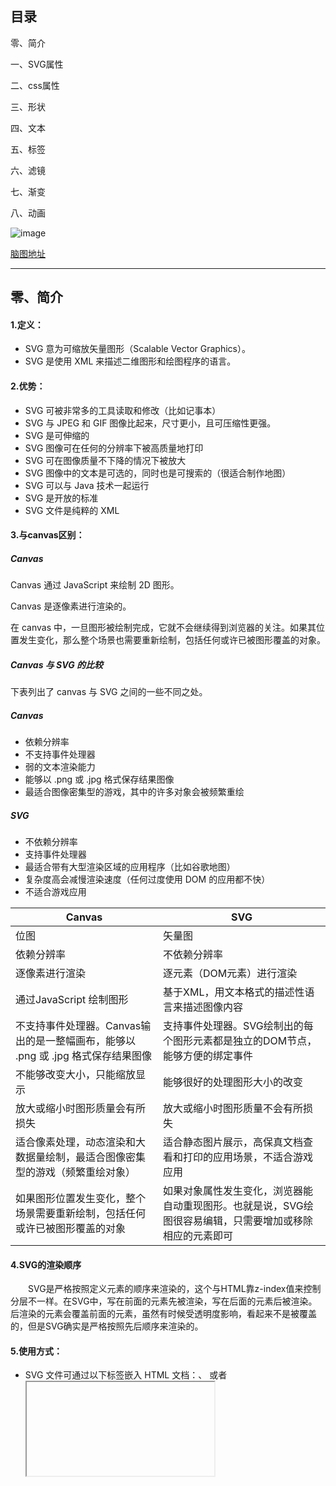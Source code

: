 ## 目录

零、简介

一、SVG属性

二、css属性

三、形状

四、文本

五、标签

六、滤镜

七、渐变

八、动画

![image](https://note.youdao.com/yws/public/resource/755b427f508ed4a9880c0c2f35cf03fe/xmlnote/2B39FA22FD4D4FDEAEBB9C8D60AE4E9D/4112)

[脑图地址](http://www.xmind.net/m/fkYR)

----

## 零、简介

#### 1.定义：

* SVG 意为可缩放矢量图形（Scalable Vector Graphics）。
* SVG 是使用 XML 来描述二维图形和绘图程序的语言。

#### 2.优势：

* SVG 可被非常多的工具读取和修改（比如记事本）
* SVG 与 JPEG 和 GIF 图像比起来，尺寸更小，且可压缩性更强。
* SVG 是可伸缩的
* SVG 图像可在任何的分辨率下被高质量地打印
* SVG 可在图像质量不下降的情况下被放大
* SVG 图像中的文本是可选的，同时也是可搜索的（很适合制作地图）
* SVG 可以与 Java 技术一起运行
* SVG 是开放的标准
* SVG 文件是纯粹的 XML

#### 3.与canvas区别：

##### Canvas

Canvas 通过 JavaScript 来绘制 2D 图形。

Canvas 是逐像素进行渲染的。

在 canvas 中，一旦图形被绘制完成，它就不会继续得到浏览器的关注。如果其位置发生变化，那么整个场景也需要重新绘制，包括任何或许已被图形覆盖的对象。

##### Canvas 与 SVG 的比较
下表列出了 canvas 与 SVG 之间的一些不同之处。

##### Canvas
* 依赖分辨率
* 不支持事件处理器
* 弱的文本渲染能力
* 能够以 .png 或 .jpg 格式保存结果图像
* 最适合图像密集型的游戏，其中的许多对象会被频繁重绘

##### SVG
* 不依赖分辨率
* 支持事件处理器
* 最适合带有大型渲染区域的应用程序（比如谷歌地图）
* 复杂度高会减慢渲染速度（任何过度使用 DOM 的应用都不快）
* 不适合游戏应用


Canvas | SVG
---|---
位图 | 矢量图
依赖分辨率 | 不依赖分辨率
逐像素进行渲染 | 逐元素（DOM元素）进行渲染
通过JavaScript 绘制图形 | 基于XML，用文本格式的描述性语言来描述图像内容
不支持事件处理器。Canvas输出的是一整幅画布，能够以 .png 或 .jpg 格式保存结果图像 | 支持事件处理器。SVG绘制出的每个图形元素都是独立的DOM节点，能够方便的绑定事件
不能够改变大小，只能缩放显示 | 能够很好的处理图形大小的改变
放大或缩小时图形质量会有所损失 | 放大或缩小时图形质量不会有所损失
适合像素处理，动态渲染和大数据量绘制，最适合图像密集型的游戏（频繁重绘对象） | 适合静态图片展示，高保真文档查看和打印的应用场景，不适合游戏应用
如果图形位置发生变化，整个场景需要重新绘制，包括任何或许已被图形覆盖的对象 | 如果对象属性发生变化，浏览器能自动重现图形。也就是说，SVG绘图很容易编辑，只需要增加或移除相应的元素即可

#### 4.SVG的渲染顺序
　　SVG是严格按照定义元素的顺序来渲染的，这个与HTML靠z-index值来控制分层不一样。在SVG中，写在前面的元素先被渲染，写在后面的元素后被渲染。后渲染的元素会覆盖前面的元素，虽然有时候受透明度影响，看起来不是被覆盖的，但是SVG确实是严格按照先后顺序来渲染的。 
　　
#### 5.使用方式：

* SVG 文件可通过以下标签嵌入 HTML 文档：<embed>、<object> 或者 <iframe>。

创建`circle.svg`文件

```
<?xml version="1.0" standalone="no"?>
<!DOCTYPE svg PUBLIC "-//W3C//DTD SVG 1.1//EN" 
"http://www.w3.org/Graphics/SVG/1.1/DTD/svg11.dtd">

<svg xmlns="http://www.w3.org/2000/svg" version="1.1">
  <circle cx="100" cy="50" r="40" stroke="black"
  stroke-width="2" fill="red" />
</svg>
```

在样例文件中引用
>注意：object、iframe标签需要有闭合标签，不能使用简写形式

```html
<div>
	<span>使用 embed 标签</span>
	<embed src="circle.svg" type="image/svg+xml" />
</div>

<div>
	<span>使用 object 标签</span>
	<object data="circle.svg" type="image/svg+xml"></object>
</div>

<div>
	<span>使用 iframe 标签</span>
	<iframe src="circle.svg"></iframe>
</div>
```

样例html样式：

```css
* {
	padding: 0;
	margin: 0;
}
body {
	display: flex;
	flex-wrap: wrap;
}
div {
	width: 30%;
	margin: 10px;
	display: inline-flex;
	flex-direction: column;
	background: lightgray;
}
```

![image](https://note.youdao.com/yws/public/resource/755b427f508ed4a9880c0c2f35cf03fe/xmlnote/C52C4A53BEA648A4821F14308486C703/3644)

* SVG的代码可以直接嵌入到HTML页面中

```html
<div>
	<span>直接在HTML嵌入SVG代码</span>
	<svg>
	   <circle cx="100" cy="50" r="40" stroke="black" stroke-width="2" fill="red" />
	</svg>
</div>
```

![image](https://note.youdao.com/yws/public/resource/755b427f508ed4a9880c0c2f35cf03fe/xmlnote/C7F3AA97421444C4A40A2AD12F020D9C/3646)

* 可以直接链接到SVG文件。

```html
<div>
	<span>链接到SVG文件</span>
	<a href="circle.svg">View SVG file</a>
</div>
```

![image](https://note.youdao.com/yws/public/resource/755b427f508ed4a9880c0c2f35cf03fe/xmlnote/559268868DDB486196E36D29A66F9C24/3647)
![image](https://note.youdao.com/yws/public/resource/755b427f508ed4a9880c0c2f35cf03fe/xmlnote/B243CDD39BC841AAA10AA3D92A82B08C/3649)

---

##### 约定：

==接下来样例都是直接写在html文档中，同时svg背景设为灰色（默认为white）==

例如：
```html
<!DOCTYPE html>
<html>
    <head>
    	<title>svg demo</title>
    	<style type="text/css">
    		* {
    			padding: 0;
    			margin: 0;
    		}
    		body {
    			display: flex;
    			flex-wrap: wrap;
    		}
    		svg {
    			margin: 10px;
    			background: lightgray;
    		}
    	</style>
    </head>
    <body>
    	<svg>
    		<rect
    			width="120"
    			height="120"
    			style="stroke:pink; stroke-width:1;"
    		/>
    	</svg>
    </body>
</html>
```
---

## 一、SVG属性

>SVG 代码都放在顶层标签`<svg>`之中

![https://note.youdao.com/yws/public/resource/755b427f508ed4a9880c0c2f35cf03fe/xmlnote/6B075A90FB5B41CEB8ED709D912E843D/3573](https://note.youdao.com/yws/public/resource/755b427f508ed4a9880c0c2f35cf03fe/xmlnote/6B075A90FB5B41CEB8ED709D912E843D/3573)

```html
<svg
    width="100%"
    height="100%"
    version="1.1"
    xmlns="http://www.w3.org/2000/svg"
    class="svg1"
>
    <rect
        width="120"
        height="120"
        style="fill:rgb(0,255,0); stroke:rgb(0,0,0); stroke-width:1"
    />
</svg>
```
* xmlns : 定义 SVG 命名空间
* version : 定义所使用的 SVG 版本
* width \ height : 指定了 SVG 图像在 HTML 元素中所占据的宽度和高度。除了相对单位，也可以采用绝对单位（单位：像素）。如果不指定这两个属性，**SVG 图像默认大小是300像素（宽） x 150像素（高）**。


* 创建一个矩形，宽高都为120（默认单位px）
* style 属性用来定义 CSS 属性(SVG 的 CSS 属性与网页元素有所不同)
---

## 二、css属性

>SVG 的 CSS 属性与网页元素有所不同

>SVG 的 CSS 属性可以拆开使用，也可以放在style属性中

拆开使用：

```html
<svg>
	<rect
		width=120
		height=120
		fill=rgb(0,255,0)
		stroke-width=1
		stroke=rgb(0,0,0)
	/>
</svg>
```

说明：

* CSS 的 fill 属性定义矩形的填充颜色（rgb 值、颜色名或者十六进制值）
(默认颜色black，上例中设为绿色)

现在将填充色改为蓝色（为了对照明显，边框改为粉色）：

```html
	<svg>
		<rect
			width="120"
			height="120"
			style="fill:blue; stroke:pink; stroke-width:1;"
		/>
	</svg>
```

![image](https://note.youdao.com/yws/public/resource/755b427f508ed4a9880c0c2f35cf03fe/xmlnote/54100C8BDCC9446AB207541D1EB6CB2D/3624)

如果没有设置填充颜色，则默认为black
```html
<svg>
	<rect
		width="120"
		height="120"
		style="stroke:pink; stroke-width:1;"
	/>
</svg>
```

![image](https://note.youdao.com/yws/public/resource/755b427f508ed4a9880c0c2f35cf03fe/xmlnote/C7F9B979EF9E41948393FA2448DC4916/3623)

如果fill设置为none,则矩形内部就什么也不填充了(相当于透明)，下面例子是在大矩形下面有一个绿色小矩形，但是fill设置为none,就露出了小矩形。
```html
<svg>
	<rect
		width="20"
		height="20"
		fill=green
	/>
	<rect
		width="120"
		height="120"
		style="fill:none; stroke:pink; stroke-width:1;"
	/>
</svg>
```

![image](https://note.youdao.com/yws/public/resource/755b427f508ed4a9880c0c2f35cf03fe/xmlnote/918809523F3B4F10A23C765C73EC8068/3626)

* CSS 的 stroke （ [strəʊk]  ）属性定义边框的颜色(未设置则默认为fill颜色，本例中设为黑色)：

```html
<svg>
	<rect x=1 y=1 width=50 height=100 fill="white" stroke="red" />
	<rect x=101 y=1 width=50 height=100 fill="white" stroke="blue" />
	<rect x=201 y=1 width=50 height=100 fill="white" stroke="black" />
</svg>
```

* CSS 的 stroke-width 属性定义边框的宽度（默认单位px）

```html
<svg>
	<rect x=1 y=1 width=50 height=100 fill="white" stroke="black" stroke-width="2"/>
	<rect x=101 y=1 width=50 height=100 fill="white" stroke="black" stroke-width="4"/>
	<rect x=201 y=1 width=50 height=100 fill="white" stroke="black" stroke-width="6"/>
</svg>
```

![https://note.youdao.com/yws/public/resource/755b427f508ed4a9880c0c2f35cf03fe/xmlnote/84CCF2FDB54C435383AE194A18B26D05/3574](https://note.youdao.com/yws/public/resource/755b427f508ed4a9880c0c2f35cf03fe/xmlnote/84CCF2FDB54C435383AE194A18B26D05/3574)

扩展说明1：边框其余属性
* CSS 的 stroke-linecap 属性定义不同类型的开放路径的终结

```html
<svg>
	<rect x=1 y=1 width=50 height=100 fill="white" stroke="black" stroke-width="6" stroke-linetap="butt" />
	<rect x=101 y=1 width=50 height=100 fill="white" stroke="black" stroke-width="6" stroke-linetap="round"/>
	<rect x=201 y=1 width=50 height=100 fill="white" stroke="black" stroke-width="6" stroke-linetap="square"/>
</svg>
```

* CSS 的 stroke-dasharray 属性用于创建虚线

```html
<svg>
	<rect x=1 y=1 width=50 height=100 fill="white" stroke="black" stroke-width="2" stroke-dasharray="5,5"/>
	<rect x=101 y=1 width=50 height=100 fill="white" stroke="black" stroke-width="4" stroke-dasharray="10,10" />
	<rect x=201 y=1 width=50 height=100 fill="white" stroke="black" stroke-width="6" stroke-dasharray="20,10,5,5,5,10" />
</svg>
```

扩展说明2：透明度属性

![image](https://note.youdao.com/yws/public/resource/755b427f508ed4a9880c0c2f35cf03fe/xmlnote/169815EF97FD47E79151CE10BA4920A2/3693)
```html
<svg>
	<rect width=120 height=120 fill=green />
	<rect
		x="50"
		y="20"
		style="width: 120px; height: 120px;fill:blue; stroke:pink; stroke-width:5; opacity:0.5"
	/>
</svg>
```

* CSS 的 fill-opacity 属性定义填充颜色透明度（合法的范围是：0 - 1）
* CSS 的 stroke-opacity 属性定义轮廓颜色的透明度（合法的范围是：0 - 1）
 
![https://note.youdao.com/yws/public/resource/755b427f508ed4a9880c0c2f35cf03fe/xmlnote/BF311534E99D4965B4A857984360259A/3572](https://note.youdao.com/yws/public/resource/755b427f508ed4a9880c0c2f35cf03fe/xmlnote/BF311534E99D4965B4A857984360259A/3572)

```html
<svg>
	<rect
		x="50"
		y="20"
		width="120"
		height="120"
		style="fill:blue; stroke:pink; stroke-width:5; fill-opacity:0.1; stroke-opacity:0.9"
	/>
</svg>
<svg>
	<rect
		x="50"
		y="20"
		style="width: 120px; height: 120px;fill:blue; stroke:pink; stroke-width:5; opacity:0.5"
	/>
</svg>
```

* CSS opacity 属性用于定义了元素整体（包括fill和stroke）的透明值 (范围: 0 到 1)。

>当fill-opacity 值与 stroke-opacity值相同时，可以使用opacity替换两个属性

---

## 三、形状
#### 说明：
* 除了路径path, 其余形状属性名大小写不敏感

#### 预定义形状元素：

* 矩形 <rect>
* 圆形 <circle>
* 椭圆 <ellipse>
* 线 <line>
* 折线 <polyline>
* 多边形 <polygon>
* 路径 <path>

### 1.矩形 <rect>

* rect 元素的 width 和 height 属性可定义矩形的高度和宽度

![image](https://note.youdao.com/yws/public/resource/755b427f508ed4a9880c0c2f35cf03fe/xmlnote/7D8D30881CFF426A8DD8408A4EF3095C/3586)

```html
<svg>
	<rect
		width="120" height="120"
		style="fill:blue; stroke:pink; stroke-width:1;"
	/>
</svg>
```

* x 属性定义矩形的左侧位置（例如，x="0" 定义矩形到SVG窗口左侧的距离是 0px）
* y 属性定义矩形的顶端位置（例如，y="0" 定义矩形到SVG窗口顶端的距离是 0px）

![image](https://note.youdao.com/yws/public/resource/755b427f508ed4a9880c0c2f35cf03fe/xmlnote/85E30DDF3128489C9321E0BD10C7D4D8/3587)

```html
<svg>
	<rect
		x="50" y="20" 
		width="120" height="120"
		style="fill:blue; stroke:pink; stroke-width:5;"
	/>
</svg>
```

* rx 和 ry 属性可使矩形产生圆角。

>如果只设置了rx 没有设置ry ry的缺省值就是rx，这可以作为一种简便的写法

![image](https://note.youdao.com/yws/public/resource/755b427f508ed4a9880c0c2f35cf03fe/xmlnote/37982F915ACA4304A6F3AE0CD3D187C9/3597)

```html
<svg>
	<rect
		x="50"	y="20"
		rx="140" ry="20"
		width="120" height="120"
		style="fill:blue; stroke:pink; stroke-width:5;"
	/>
</svg>
<svg>
	<rect
		x="50" y="20"
		rx="20" ry="140"
		width="120" height="120"
		style="fill:blue; stroke:pink; stroke-width:5;"
	/>
</svg>
<svg>
	<rect
		x="50" y="20"
		ry="20"
		width="120" height="120"
		style="fill:blue; stroke:pink; stroke-width:5;"
	/>
</svg>
```

![image](https://note.youdao.com/yws/public/resource/755b427f508ed4a9880c0c2f35cf03fe/xmlnote/28834673D7BB4C47A00D28A56FAF8CA3/4068)

>所谓圆角，简单理解就是对四个边角使用椭圆来进行替代，每个角为椭圆的四分之一部分。

>rx对应椭圆x轴半径，ry代表椭圆y轴半径

>当半径小于1/2 对应矩形的边长时，矩形部分边框依然为直线（如下图1，3，4）

>当半径大于1/2 对应矩形的边长时，会默认保持半径即为1/2矩形半径的形状（如下如2）

![image](https://note.youdao.com/yws/public/resource/755b427f508ed4a9880c0c2f35cf03fe/xmlnote/1AF1C823BBEF462AAE4CE5E500F42DAA/4069)

* transform属性进行变换图形

![image](https://note.youdao.com/yws/public/resource/755b427f508ed4a9880c0c2f35cf03fe/xmlnote/42DE670A48CB4140BD4A77F8E4012D6A/3937)

```html
<svg>
    <rect
	    x="30" y="30"
	    width="120" height="90"
	    rx="10" ry="10"
	    fill="#a0b3d6"
	    transform="rotate(45, 90 75)"
    />
</svg>
```

----

### 2.圆形 <circle> [ˈsɜ:kl] 


![image](https://note.youdao.com/yws/public/resource/755b427f508ed4a9880c0c2f35cf03fe/xmlnote/685F6F4E0D0F43BDAF4F2AC093DA3037/3713)

```html
<svg>
    <circle cx="100" cy="50" r="40" stroke="black" stroke-width="2" fill="red"/>
</svg>
```

* cx和cy属性定义圆点的x和y坐标。如果省略cx和cy，圆的中心会被设置为(0, 0)
* r属性定义圆的半径

---

### 3.椭圆 <ellipse>  [ɪˈlɪps] 

![image](https://note.youdao.com/yws/public/resource/755b427f508ed4a9880c0c2f35cf03fe/xmlnote/7D55D43F8E0E4A5AAAE71E994FEB4A48/3717)

```html
<svg>
  <ellipse cx="300" cy="80" rx="100" ry="50"
  style="fill:yellow;stroke:purple;stroke-width:2"/>
</svg>
```

* cx属性定义的椭圆中心的x坐标
* cy属性定义的椭圆中心的y坐标
* rx属性定义的水平半径
* ry属性定义的垂直半径

多个椭圆构成图案demo1:

![image](https://note.youdao.com/yws/public/resource/755b427f508ed4a9880c0c2f35cf03fe/xmlnote/B56BBC8617154C75ACEB99688B732ECD/3715)

```html
<svg>
	<ellipse cx="150" cy="100" rx="140" ry="30" style="fill:purple" />
	<ellipse cx="150" cy="70" rx="130" ry="20" style="fill:lime" />
	<ellipse cx="150" cy="45" rx="120" ry="15" style="fill:yellow" />
</svg>
```

多个椭圆构成图案demo2:

![image](https://note.youdao.com/yws/public/resource/755b427f508ed4a9880c0c2f35cf03fe/xmlnote/2314840D1262416C8CE96721D2D6E058/3719)

```html
<svg>
	<ellipse cx="150" cy="50" rx="140" ry="30" style="fill:yellow" />
	<ellipse cx="150" cy="50" rx="90" ry="20" style="fill:lightgray" />
</svg>

<svg>
	<ellipse cx="150" cy="50" rx="140" ry="30" style="fill:yellow" />
	<ellipse cx="120" cy="50" rx="90" ry="20" style="fill:lightgray" />
</svg>
```

---

### 4.直线 - <line>

![image](https://note.youdao.com/yws/public/resource/755b427f508ed4a9880c0c2f35cf03fe/xmlnote/AB96FD8312924E5486D4C6872D9F9FF5/3734)

```html
<svg>
    <line x1="0" y1="0" x2="200" y2="200"
        style="fill:green; stroke:red; stroke-width:2"/>
</svg>
```
* x1 属性在 x 轴定义线条的开始
* y1 属性在 y 轴定义线条的开始
* x2 属性在 x 轴定义线条的结束
* y2 属性在 y 轴定义线条的结束

>直线由边框构成，故设置fill填充没有效果

---

### 5.折线 - <polyline> [ˈpɒli] 

![image](https://note.youdao.com/yws/public/resource/755b427f508ed4a9880c0c2f35cf03fe/xmlnote/60C163439D92483DB9432B77CD12E161/3763)

```html
<svg>
	<polyline
		points="0,40 40,40 40,80 80,80 80,120 120,120 120,160"
		style="fill:none; stroke:red; stroke-width:4;"
	/>
</svg>

<svg>
	<polyline
		points="0 40 40 40 40 80 80 80 80 120 120 120 120"
		style="fill:none; stroke:red; stroke-width:4;"
	/>
</svg>
```

* points 属性定义多边形每个角的 x 和 y 坐标
>通过上面两个demo可以看出，point点坐标的x、y轴坐标之间可以使用`,`分隔，也可以直接使用空格，最后如果不成对的话，最后一个点会被忽略，建议同一个点的坐标之间添加`,`

另外一个折线demo:

![image](https://note.youdao.com/yws/public/resource/755b427f508ed4a9880c0c2f35cf03fe/xmlnote/EA8DC8A483394868B2981098DD0202F9/3764)

```html
<svg>
	<polyline
		points="20,20 40,25 60,40 80,120 120,140 140,140"
		style="stroke:green; stroke-width:3;"
	/>
</svg>
<svg>
	<polyline
		points="20,20 40,25 60,40 80,120 120,140 140,140"
		style="fill:none; stroke:green; stroke-width:3;"
	/>
</svg>
<svg>
	<polyline
		points="20,20 40,25 60,40 80,120 120,140 140,140"
		style="fill:white; stroke:green; stroke-width:3;"
	/>
</svg>
```

>这里针对fill值列出三个列子，可以看出来fill定义的空间为始末两点间连线与其他点线之间构成的封闭空间

---

### 6.多边形 - <polygon> [ˈpɒlɪgən] 

![image](https://note.youdao.com/yws/public/resource/755b427f508ed4a9880c0c2f35cf03fe/xmlnote/F3BDCBB62720427B98F6C5C49A54911D/3787)

```html
<svg>
	<polygon
		points="20,20 40,25 60,40 80,120 120,140 140,120 30,60"
		style="fill:white; stroke:green; stroke-width:3;"
	/>
</svg>
<svg>
	<polygon
		points="0 40 40 40 40 80 80 80 80 120 120 120 120"
		style="fill:white; stroke:red; stroke-width:4;"
	/>
</svg>
```

>直观的感受就是多边形就是将折线始末两点进行连接所形成的封闭图形

多边形设置fill取值demo:
1. 默认黑色
2. none透明
3. 特定颜色

![image](https://note.youdao.com/yws/public/resource/755b427f508ed4a9880c0c2f35cf03fe/xmlnote/1AEA2756BBAA466A9DA256D33A1A26F7/3786)

```html
<svg>
	<polygon
		points="200,10 250,140 160,145"
		style="stroke:purple; stroke-width:1;"
	/>
</svg>

<svg>
	<polygon
		points="200,10 250,140 160,145"
		style="fill:none; stroke:purple; stroke-width:1;"
	/>
</svg>

<svg>
	<polygon
		points="200,10 250,140 160,145"
		style="fill:lime; stroke:purple; stroke-width:1;"
	/>
</svg>
```

在上面多边形基础上多添加一个点后效果：

![image](https://note.youdao.com/yws/public/resource/755b427f508ed4a9880c0c2f35cf03fe/xmlnote/4C9BBD11830E421BBA4C3D135EDE1E8D/3790)

```html
<svg>
	<polygon
		points="200,10 250,140 160,145 100,20"
		style="fill:lime; stroke:purple; stroke-width:1;"
	/>
</svg>
```

绘制一些更复杂的多边形：

![image](https://note.youdao.com/yws/public/resource/755b427f508ed4a9880c0c2f35cf03fe/xmlnote/0FFBC81AAFFD4BD7A7202E5B33B590F7/3791)

```html
<svg>
	<polygon
		points="100,10 40,180 190,60 10,60 160,180"
		style="fill:lime; stroke:purple; stroke-width:5; fill-rule:nonzero;"
	/>
</svg>
<svg>
  	<polygon
  		points="100,10 40,180 190,60 10,60 160,180"
  		style="fill:lime; stroke:purple; stroke-width:5; fill-rule:evenodd;"
  	/>
</svg>
```

* fill-rule 属性用于指定使用哪一种算法去判断画布上的某区域是否属于该图形“内部” （内部区域将被填充）。对一个简单的无交叉的路径，哪块区域是“内部” 是很直观清除的。但是，对一个复杂的路径，比如自相交或者一个子路径包围另一个子路径，“内部”的理解就不那么明确了。
fill-rule 属性提供两种选项用于指定如何判断图形的“内部”:

>nonzero

字面意思是“非零”。按该规则，要判断一个点是否在图形内，从该点作任意方向的一条射线，然后检测射线与图形路径的交点情况。从0开始计数，路径从左向右穿过射线则计数加1，从右向左穿过射线则计数减1。得出计数结果后，如果结果是0，则认为点在图形外部，否则认为在内部。

>evenodd

字面意思是“奇偶”。按该规则，要判断一个点是否在图形内，从该点作任意方向的一条射线，然后检测射线与图形路径的交点的数量。如果结果是奇数则认为点在内部，是偶数则认为点在外部。

----

### 7.路径 - <path>  [pɑ:θ] 

* M = moveto    移动
* L = lineto    线
* H = horizontal lineto 水平的
* V = vertical lineto   垂直的
* C = curveto   曲线
* S = smooth curveto    平滑
* Q = quadratic Bézier curve  二次方贝塞尔曲线
* T = smooth quadratic Bézier curveto
* A = elliptical Arc 椭圆
* Z = closepath 关闭路径

>绘制指令分为绝对坐标指令和相对坐标指令两种，这两种指令使用的字母是一样的，就是大小写不一样，绝对指令使用大写字母，坐标也是绝对坐标；相对指令使用对应的小写字母，点的坐标表示的都是偏移量。

##### 绝对坐标绘制指令
>这组指令的参数代表的是绝对坐标。假设当前画笔所在的位置为(x0,y0)，则下面的绝对坐标指令代表的含义如下所示：

指令 | 参数 | 说明
---|---|--
M | x y | 将画笔移动到点(x,y)
L | x y | 画笔从当前的点绘制线段到点(x,y)
H | x  | 画笔从当前的点绘制水平线段到点(x,y0)
V | y  | 画笔从当前的点绘制竖直线段到点(x0,y)
A | rx ry x-axis-rotation large-arc-flag sweep-flag x y | 画笔从当前的点绘制一段圆弧到点(x,y)
C | x1 y1, x2 y2, x y | 画笔从当前的点绘制一段三次贝塞尔曲线到点(x,y)
S | x2 y2, x y | 特殊版本的三次贝塞尔曲线(省略第一个控制点)
Q | x1 y1, x y  | 绘制二次贝塞尔曲线到点(x,y)
T | x y | 特殊版本的二次贝塞尔曲线(省略控制点)
Z | 无参数 | 绘制闭合图形，如果d属性不指定Z命令，则绘制线段，而不是封闭图形。


* d：一系列绘制指令和绘制参数(点)组合成。
* M路径起始点
* L路径经过点（大写为绝对定位）（小写为相对定位）
* Z结束路径

```html
<svg>
	<path d="M150, 0 L75, 200 L225, 200 Z" style="fill:none; stroke:greenyellow; stroke-width:2" />
</svg>

<svg>
	<path d="M150, 0 l-75, 200 l150, 0 Z" style="fill:none; stroke:greenyellow; stroke-width:2" />
</svg>
```

>为了直观，标红了经过的各个点坐标

![image](https://note.youdao.com/yws/public/resource/755b427f508ed4a9880c0c2f35cf03fe/xmlnote/600804C2A6574C3E9121B9B9C50C2455/3842)

如果Z设置会将始末两点相连; 如果没有设置Z结束，将不会连接，其效果如下

```html
<svg>
	<path d="M150, 0 L75, 200 L225, 200 " style="fill:none; stroke:greenyellow; stroke-width:2" />
</svg>
```

![image](https://note.youdao.com/yws/public/resource/755b427f508ed4a9880c0c2f35cf03fe/xmlnote/2B684E15D9CA49C58133A669D635616D/3841)

* A设置椭圆路径

```html
<svg>
	<path d="M75,120 A1,1 0 0,0 100,0" style="fill:none; stroke:lightblue; stroke-width:2" />
	<path d="M75,20 a1,1 0 0,0 100,0" style="fill:none; stroke:greenyellow; stroke-width:2" />
</svg>
```
![image](https://note.youdao.com/yws/public/resource/755b427f508ed4a9880c0c2f35cf03fe/xmlnote/056C8B65579C4C669A4182B53AEA8565/3883)

* C设置曲线路径

```html
<svg>
	<path
		d="M153 334
			C153 334 151 334 151 334
			C151 339 153 344 156 344
			C164 344 171 339 171 334
			C171 322 164 314 156 314
			C142 314 131 322 131 334
			C131 350 142 364 156 364
			C175 364 191 350 191 334
			C191 311 175 294 156 294
			C131 294 111 311 111 334
			C111 361 131 384 156 384
			C186 384 211 361 211 334
			C211 300 186 274 156 274"
		style="fill:none;stroke:greenyellow;stroke-width:2"
	/>
</svg>

<svg>
	<path
		d="M153 334
			C153 334 151 334 151 334
			C151 339 153 344 156 344
			C164 344 171 339 171 334
			C171 322 164 314 156 314
			C142 314 131 322 131 334
			C131 350 142 364 156 364
			C175 364 191 350 191 334
			C191 311 175 294 156 294
			C131 294 111 311 111 334
			C111 361 131 384 156 384
			C186 384 211 361 211 334
			C211 300 186 274 156 274"
		style="fill:white;stroke:greenyellow;stroke-width:2"
	/>
</svg>
```

![image](https://note.youdao.com/yws/public/resource/755b427f508ed4a9880c0c2f35cf03fe/xmlnote/D0D4EF25517F4169A1D6123344A82F59/3867)

* Q设置二次方贝塞尔曲线路径

```html
<svg>
	<path
		d="M 100 350 q 150 -300 300 0"
		style="fill:none; stroke:lightblue; stroke-width:5;"
	/>
	<path
		d="M 100 150 Q 150 -300 300 0"
		style="fill:none; stroke:lightgreen; stroke-width:5;"
	/>
</svg>
```

![image](https://note.youdao.com/yws/public/resource/755b427f508ed4a9880c0c2f35cf03fe/xmlnote/27EC699B57764427B786D4EC2B83F1BF/3886)

---

## 四、文本 <text>

><text> 元素用于定义文本。

* x属性和y属性，表示文本区块基线（baseline）起点的横坐标和纵坐标。文字的样式可以用class或style属性指定。

```html
<svg>
	<text x="0" y="15" fill="red">I love SVG</text>
</svg>
<svg>
	<text x="0" y="15" fill="red" stroke="black">I love SVG</text>
</svg>
```

![image](https://note.youdao.com/yws/public/resource/755b427f508ed4a9880c0c2f35cf03fe/xmlnote/087FA6A3270F47458B7A5B0DED327858/3903)

* font-size 定义字体大小
* font-family定义字体

```html
<svg>
    <text fill="#ffffff" font-size="45" font-family="Verdana" x="65" y="75">SVG</text>
</svg>
```

![image](https://note.youdao.com/yws/public/resource/755b427f508ed4a9880c0c2f35cf03fe/xmlnote/134DFDFA3EDB483A9893336534CA17FC/3998)


* transform属性定义变换

```html
<svg>
	<text x="0" y="15" fill="red" transform="rotate(30 20,40)">I love SVG</text>
</svg>
```

![image](https://note.youdao.com/yws/public/resource/755b427f508ed4a9880c0c2f35cf03fe/xmlnote/05EEBA87D6C6493A8A4E784302857B90/3904)

* tspan标签

```html
<svg>
	<text x="10" y="20" style="fill:red;">
		Several lines:
		<tspan x="10" y="45">First line</tspan>
		<tspan x="10" y="70">Second line</tspan>
	</text>
</svg>
```

![image](https://note.youdao.com/yws/public/resource/755b427f508ed4a9880c0c2f35cf03fe/xmlnote/40CCA985215046C8851D6E0FFA5C44A3/3917)

* 可以将文字包在超链接中

```html
<svg>
	<a href="http://www.baidu.com/" target="_blank">
		<text x="0" y="15" fill="red">go to baidu.com</text>
	</a>
</svg>
```

![image](https://note.youdao.com/yws/public/resource/755b427f508ed4a9880c0c2f35cf03fe/xmlnote/9EEAC05260C44956BA10B4C7CF985FCD/3919)

* textPath标签指定文字路径

```html
<svg>
	<defs>
		<path id="path1" d="M75,20 a1,1 0 0,0 100,0" />
	</defs>
	<text x="10" y="100" style="fill:red;">
		<textPath href="#path1">I love SVG I love SVG</textPath>
	</text>
</svg>
```

![image](https://note.youdao.com/yws/public/resource/755b427f508ed4a9880c0c2f35cf03fe/xmlnote/2DA0350F7E714916A6D98D857AF5F4F1/3922)

---

## 五、标签

##### <defs>

>用于自定义形状，它内部的代码不会显示，仅供引用。

使用指定href方式进行绑定，可以指定命名空间

```html
<svg xmlns="http://www.w3.org/2000/svg" version="1.1" xmlns:xlink="http://www.w3.org/1999/xlink">
	<defs>
		<path id="path1" d="M75,20 a1,1 0 0,0 100,0" />
	</defs>
	<text x="10" y="100" style="fill:red;">
		<textPath xlink:href="#path1">I love SVG I love SVG</textPath>
	</text>
</svg>
```

##### <use>

>用于复制一个形状

![image](https://note.youdao.com/yws/public/resource/755b427f508ed4a9880c0c2f35cf03fe/xmlnote/490F677361BC46668DBC33CA8C14A6F3/3940)

```html
<svg>
  <circle id="myCircle" cx="5" cy="5" r="4"/>

  <use href="#myCircle" x="10" y="0" fill="blue" />
  <use href="#myCircle" x="20" y="0" fill="white" stroke="blue" />
</svg>
```
`<use>`的`href`属性指定所要复制的节点，x属性和y属性是`<use>`左上角的坐标。另外，还可以指定width和height坐标。

如果引用的图形没有设置某些属性，则引用中存在的值会赋予给被引用的图形（相当于继承），

如果被引用的图形中已经存在某些属性，则无法被替换（相当于当前元素权值最高）

##### <g>
>用于将多个形状组成一个组（group），方便复用。

```html
<svg>
	<g id="myCircle1" fill="blue" >
		<text x="25" y="20">圆形</text>
		<circle cx="50" cy="50" r="20" fill="red"/>
		<circle cx="50" cy="75" r="20" />
		<circle cx="50" cy="100" r="20" fill="yellow"/>
	</g>

	<use href="#myCircle1" x="100" y="0" />
	<use href="#myCircle1" x="200" y="0" fill="white" stroke="blue" />
</svg>
```

![image](https://note.youdao.com/yws/public/resource/755b427f508ed4a9880c0c2f35cf03fe/xmlnote/884C1A7EA3D34461BAFD2DE6D52F444C/3941)

属性赋值优先级如上

使用三种标签的demo:

```html
<svg>
	<defs>
		<g id="myCircle2">
			<text x="25" y="20">圆形</text>
			<circle cx="50" cy="50" r="20"/>
		</g>
	</defs>

	<use href="#myCircle2" x="0" y="0" />
	<use href="#myCircle2" x="100" y="0" fill="blue" />
	<use href="#myCircle2" x="200" y="0" fill="white" stroke="blue" />
</svg>
```

![image](https://note.youdao.com/yws/public/resource/755b427f508ed4a9880c0c2f35cf03fe/xmlnote/1723116B135A40BD8F40FF4E6437CC30/3963)


##### <pattern>  （ [ˈpætn] 模式;图案;花样 ）

>用于自定义一个形状，该形状可以被引用来平铺一个区域。

```html
<svg>
	<defs>
		<pattern id="dots" x="0" y="0" width="50" height="50" patternUnits="userSpaceOnUse">
			<circle fill="#bee9e8" cx="25" cy="25" r="20" />
		</pattern>
	</defs>
	<rect x="0" y="0" width="100%" height="100%" fill="url(#dots)" />
</svg>
```

![image](https://note.youdao.com/yws/public/resource/755b427f508ed4a9880c0c2f35cf03fe/xmlnote/5C3C8DF5A1304E349CF4DD3775C23EB1/3962)

上面代码中，<pattern>标签将一个圆形定义为dots模式。patternUnits="userSpaceOnUse"表示<pattern>的宽度和长度是实际的像素值。然后，指定这个模式去填充下面的矩形。


##### <image>

>用于插入图片文件。

```
<svg>
	<image href="../IMG/jpg1.jpg" width="100%" height="100%"/>
</svg>
```

![image](https://note.youdao.com/yws/public/resource/755b427f508ed4a9880c0c2f35cf03fe/xmlnote/86BB00B07C7A4FAFA9E497D2157B99F2/3969)

上面代码中，<image>的href属性表示图像的来源。

----

## 六、滤镜
>SVG滤镜用来增加对SVG图形的特殊效果。

SVG可用的滤镜是：

* feBlend - 与图像相结合的滤镜
* feColorMatrix - 用于彩色滤光片转换
* feComponentTransfer
* feComposite
* feConvolveMatrix
* feDiffuseLighting
* feDisplacementMap
* feFlood
* feGaussianBlur
* feImage
* feMerge
* feMorphology
* feOffset - 过滤阴影
* feSpecularLighting
* feTile
* feTurbulence
* feDistantLight - 用于照明过滤
* fePointLight - 用于照明过滤
* feSpotLight - 用于照明过滤

备注 除此之外，可以在每个 SVG 元素上使用多个滤镜


##### <filter> [ˈfɪltə(r)]

>`<filter>`标签用来定义SVG滤镜。`<filter>`标签使用必需的id属性来定义向图形应用哪个滤镜

##### <feGaussianBlur>['gaʊsɪən] [blɜ:(r)]
>用于创建高斯模糊效果

```html
<svg>
	<defs>
		<filter id="f1" x="0" y="0">
			<feGaussianBlur in="SourceGraphic" stdDeviation="8" />
		</filter>
	</defs>
	<rect
		x=25 y=25 width="90" height="90"
		stroke="lightgreen" stroke-width="3" fill="lightyellow"
	/>
	<rect
		x=125 y=25 width="90" height="90"
		stroke="lightgreen" stroke-width="3" fill="lightyellow" filter="url(#f1)"
	/>
</svg>
```

![image](https://note.youdao.com/yws/public/resource/755b427f508ed4a9880c0c2f35cf03fe/xmlnote/F28B2A8EB5294920A946DA8B7B35ECEB/3987)

* <filter> 标签的 id 属性可为滤镜定义一个唯一的名称（同一滤镜可被文档中的多个元素使用）
* filter:url 属性用来把元素链接到滤镜。当链接滤镜 id 时，必须使用 # 字符
* 滤镜效果是通过 <feGaussianBlur> 标签进行定义的。fe 后缀可用于所有的滤镜
* in="SourceGraphic" ( [sɔ:s] [ˈgræfɪk] ) 这个部分定义了由整个图像创建效果


* <feGaussianBlur> 标签的 stdDeviation  ( [ˌdi:viˈeɪʃn] 偏离 )属性可定义模糊的程度

```html
<svg>
	<defs>
		<filter id="f2" x="0" y="0"> <feGaussianBlur in="SourceGraphic" stdDeviation="0" /> </filter> 
		<filter id="f3" x="0" y="0"> <feGaussianBlur in="SourceGraphic" stdDeviation="1" /> </filter>
		<filter id="f4" x="0" y="0"> <feGaussianBlur in="SourceGraphic" stdDeviation="2" /> </filter>
		<filter id="f5" x="0" y="0"> <feGaussianBlur in="SourceGraphic" stdDeviation="4" /> </filter>
		<filter id="f6" x="0" y="0"> <feGaussianBlur in="SourceGraphic" stdDeviation="8" /> </filter>
		<filter id="f7" x="0" y="0"> <feGaussianBlur in="SourceGraphic" stdDeviation="16" /> </filter>
	</defs>
	<rect x=5 y=25 width="30" height="90" stroke="lightgreen" stroke-width="3" fill="lightyellow" />
	<rect x=45 y=25 width="30" height="90" stroke="lightgreen" stroke-width="3" fill="lightyellow" filter="url(#f2)"/>
	<rect x=85 y=25 width="30" height="90" stroke="lightgreen" stroke-width="3" fill="lightyellow" filter="url(#f3)"/>
	<rect x=125 y=25 width="30" height="90" stroke="lightgreen" stroke-width="3" fill="lightyellow" filter="url(#f4)"/>
	<rect x=165 y=25 width="30" height="90" stroke="lightgreen" stroke-width="3" fill="lightyellow" filter="url(#f5)"/>
	<rect x=205 y=25 width="30" height="90" stroke="lightgreen" stroke-width="3" fill="lightyellow" filter="url(#f6)"/>
	<rect x=245 y=25 width="30" height="90" stroke="lightgreen" stroke-width="3" fill="lightyellow" filter="url(#f7)"/>
</svg>
```

![image](https://note.youdao.com/yws/public/resource/755b427f508ed4a9880c0c2f35cf03fe/xmlnote/DE611CDBF03D4E19BA07489F83E09DAB/3988)


```html
<svg>
	<defs>
		<filter id="f12" x="0" y="0" width="200%" height="200%">
			<feOffset result="offOut" in="SourceGraphic" dx="20" dy="20" />
			<feBlend in="SourceGraphic" in2="offOut" mode="normal" />
		</filter>
	</defs>
	<rect
		width="90" height="90"
		stroke="green" stroke-width="3" fill="yellow" filter="url(#f12)"
	/>
</svg>
```

---

## 七、渐变
>渐变是一种从一种颜色到另一种颜色的平滑过渡。另外，可以把多个颜色的过渡应用到同一个元素上。

SVG渐变主要有两种类型：

* Linear （ [ˈlɪniə(r)] ）
* Radial （ [ˈreɪdiəl] ）
 
##### <linearGradient>  [ˈgreɪdiənt] 
>线性渐变

![image](https://note.youdao.com/yws/public/resource/755b427f508ed4a9880c0c2f35cf03fe/xmlnote/048A82265512428DAACCF7A75A75D295/4006)

```html
<svg>
	<defs>
		<linearGradient id="grad1" x1="0%" y1="0%" x2="100%" y2="0%">
			<stop offset="0%" style="stop-color:rgb(255,255,0);stop-opacity:1" />
			<stop offset="100%" style="stop-color:rgb(255,0,0);stop-opacity:1" />
		</linearGradient>
	</defs>
	<rect x="10" y="10" width="200" height="100" fill="url(#grad1)" />
</svg>
```

```html
<svg>
	<defs>
		<linearGradient id="grad2" x1="0%" y1="0%" x2="0%" y2="100%">
			<stop offset="0%" style="stop-color:rgb(255,255,0);stop-opacity:1" />
			<stop offset="100%" style="stop-color:rgb(255,0,0);stop-opacity:1" />
		</linearGradient>
	</defs>
	<rect x="10" y="10" width="200" height="100" fill="url(#grad2)" />
</svg>
```

```html
<svg>
	<defs>
		<linearGradient id="grad3" x1="0%" y1="0%" x2="100%" y2="100%">
			<stop offset="0%" style="stop-color:rgb(255,255,0);stop-opacity:1" />
			<stop offset="100%" style="stop-color:rgb(255,0,0);stop-opacity:1" />
		</linearGradient>
	</defs>
	<rect x="10" y="10" width="200" height="100" fill="url(#grad3)" />
</svg>
```

线性渐变可以定义为水平，垂直或角渐变：

* 当y1和y2相等，而x1和x2不同时，可创建水平渐变
* 当x1和x2相等，而y1和y2不同时，可创建垂直渐变
* 当x1和x2不同，且y1和y2不同时，可创建角形渐变

>x, y 值的取值范围也可以为[0~1]，对应百分比

##### <radialGradient>
>径向渐变

![image](https://note.youdao.com/yws/public/resource/755b427f508ed4a9880c0c2f35cf03fe/xmlnote/CBB074D3C07F40A7A363185D558344FF/4007)

```html
<svg>
	<defs>
		<radialGradient id="grad11" cx="50%" cy="50%" r="50%" fx="50%" fy="50%">
			<stop offset="0%" style="stop-color:rgb(255,255,255);stop-opacity:0" />
			<stop offset="100%" style="stop-color:rgb(0,0,255);stop-opacity:1" />
		</radialGradient>
	</defs>
	<ellipse cx="200" cy="70" rx="85" ry="55" fill="url(#grad11)" />
</svg>

<svg>
	<defs>
		<radialGradient id="grad12" cx="20%" cy="40%" r="50%" fx="50%" fy="50%">
			<stop offset="0%" style="stop-color:rgb(200,200,200); stop-opacity:0"/>
			<stop offset="100%" style="stop-color:rgb(0,0,255); stop-opacity:1"/>
		</radialGradient>
	</defs>
	<ellipse cx="200" cy="70" rx="85" ry="55" fill=url(#grad12) />
</svg>
```
* `<radialGradient>`标签的 id 属性可为渐变定义一个唯一的名称


* <stop> 标签定义了梯度停点（渐变点） 渐变颜色范围可以由两个或两个以上的颜色组成。每种颜色用一个<stop>标签指定。


* offset 表示梯度值，用来定义渐变色开始和结束, 0%是最上层（最内侧），100%是最下层（最外层）


* （cx，cy）为最下层（最外层圆）
* （fx，fy）为最上层（最内层圆）渐变中心点
* r 为最内层和最外层（最上层和最下层）渐变半径


* 填充属性把ellipse元素链接到此渐变

---

## 八、动画

##### <animate>标签
>用于产生动画效果。

![image](https://note.youdao.com/yws/public/resource/755b427f508ed4a9880c0c2f35cf03fe/xmlnote/1687FB46209A4415AB65AC6B56531FB4/4035)

```html
<svg>
    <circle cx="30" cy="50" r="15" fill="blue" stroke="black" stroke-width="1">
        <animate attributeName="cx" from="30" to="100" dur="5s" repeatCount="indefinite" />
    </circle>
</svg>

<svg>
	<rect x="10" y="10" width="50" height="50" fill="orange">
		<animate attributeName="x" from="0" to="200" dur="2s" repeatCount="indefinite" />
	</rect>
</svg>

<svg>
	<rect x="10" y="10" width="50" height="50" fill="orange">
		<animate attributeName="width" to="200" dur="2s" repeatCount="indefinite" />
	</rect>
</svg>
```

attributeName：发生动画效果的属性名。
from：单次动画的初始值。
to：单次动画的结束值。
dur：单次动画的持续时间。
repeatCount：动画的循环模式。

可以在多个属性上面定义动画。

```html
<svg>
	<rect x="10" y="10" width="250" height="50" fill="orange">
		<animate attributeName="x" from="0" to="200" dur="2s" repeatCount="indefinite" />
		<animate attributeName="width" to="50" dur="2s" repeatCount="indefinite" />
	</rect>
</svg>
```

![image](https://note.youdao.com/yws/public/resource/755b427f508ed4a9880c0c2f35cf03fe/xmlnote/D9E1F2C6663B44F5ABACCC6963F06DCD/4037)

（这个矩形的宽度在减少，并且在x轴方向移动）

##### <animateTransform>标签

><animate>标签对 CSS 的transform属性不起作用，如果需要变形，就要使用<animateTransform>标签。

![image](https://note.youdao.com/yws/public/resource/755b427f508ed4a9880c0c2f35cf03fe/xmlnote/D5C807601E7A4D0AAF6F2DD4E65793E9/4048)

```html
<svg>
    <rect
    	x="20" y="50" width="15" height="15"
    	fill="#4bc0c8" stroke=none stroke-width="1"
    	transform="rotation"
    >
        <animateTransform
        	attributeType="XML"
        	attributeName="transform" type="rotate"
        	begin="0s" dur="5s"
        	from="20 60 60" to="360 100 60"
        	repeatCount="indefinite"
        />
    </rect>
    <!-- <circle cx=60 cy=60 r=3 /> -->
	<!-- <circle cx=100 cy=60 r=3 /> -->
</svg>
```
上面代码中，<animateTransform>的效果为旋转（rotate），

这时from和to属性值有三个数字，第一个数字是角度值，第二个值和第三个值是旋转中心的坐标。

from="0 200 200"表示开始时，角度为0，围绕(200, 200)开始旋转；

to="360 400 400"表示结束时，角度为360，围绕(400, 400)旋转。

---
